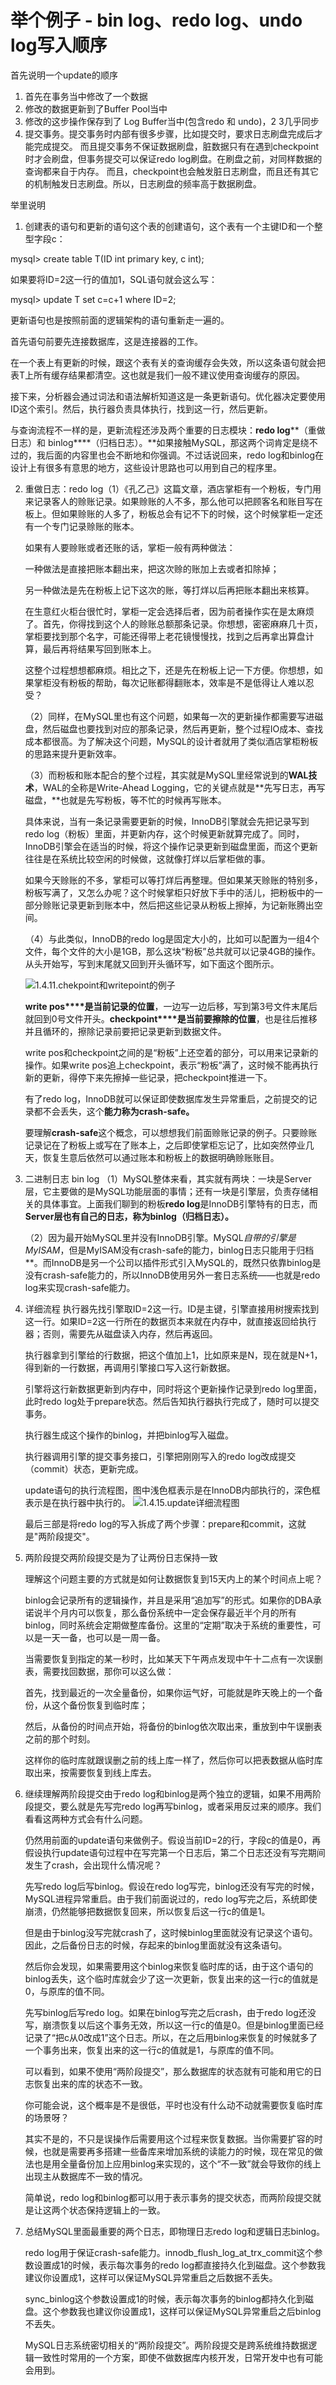 # 举个例子 - bin log、redo log、undo log写入顺序

首先说明一个update的顺序

1. 首先在事务当中修改了一个数据
2. 修改的数据更新到了Buffer Pool当中
3. 修改的这步操作保存到了 Log Buffer当中(包含redo 和 undo)，2 3几乎同步
4. 提交事务。提交事务时内部有很多步骤，比如提交时，要求日志刷盘完成后才能完成提交。
   而且提交事务不保证数据刷盘，脏数据只有在遇到checkpoint时才会刷盘，但事务提交可以保证redo log刷盘。在刷盘之前，对同样数据的查询都来自于内存。
   而且，checkpoint也会触发脏日志刷盘，而且还有其它的机制触发日志刷盘。所以，日志刷盘的频率高于数据刷盘。

举里说明

1.  创建表的语句和更新的语句这个表的创建语句，这个表有一个主键ID和一个整型字段c：

    

   mysql> create table T(ID int primary key, c int);

   如果要将ID=2这一行的值加1，SQL语句就会这么写：

   mysql> update T set c=c+1 where ID=2;

    

   更新语句也是按照前面的逻辑架构的语句重新走一遍的。

   

   首先语句前要先连接数据库，这是连接器的工作。

    

   在一个表上有更新的时候，跟这个表有关的查询缓存会失效，所以这条语句就会把表T上所有缓存结果都清空。这也就是我们一般不建议使用查询缓存的原因。

    

   接下来，分析器会通过词法和语法解析知道这是一条更新语句。优化器决定要使用ID这个索引。然后，执行器负责具体执行，找到这一行，然后更新。

    

   与查询流程不一样的是，更新流程还涉及两个重要的日志模块：**redo log****（重做日志）和 binlog****（归档日志）。**如果接触MySQL，那这两个词肯定是绕不过的，我后面的内容里也会不断地和你强调。不过话说回来，redo log和binlog在设计上有很多有意思的地方，这些设计思路也可以用到自己的程序里。

2. 重做日志：redo log（1）《孔乙己》这篇文章，酒店掌柜有一个粉板，专门用来记录客人的赊账记录。如果赊账的人不多，那么他可以把顾客名和账目写在板上。但如果赊账的人多了，粉板总会有记不下的时候，这个时候掌柜一定还有一个专门记录赊账的账本。

   如果有人要赊账或者还账的话，掌柜一般有两种做法：

   一种做法是直接把账本翻出来，把这次赊的账加上去或者扣除掉；

   另一种做法是先在粉板上记下这次的账，等打烊以后再把账本翻出来核算。

   在生意红火柜台很忙时，掌柜一定会选择后者，因为前者操作实在是太麻烦了。首先，你得找到这个人的赊账总额那条记录。你想想，密密麻麻几十页，掌柜要找到那个名字，可能还得带上老花镜慢慢找，找到之后再拿出算盘计算，最后再将结果写回到账本上。

   这整个过程想想都麻烦。相比之下，还是先在粉板上记一下方便。你想想，如果掌柜没有粉板的帮助，每次记账都得翻账本，效率是不是低得让人难以忍受？

   （2）同样，在MySQL里也有这个问题，如果每一次的更新操作都需要写进磁盘，然后磁盘也要找到对应的那条记录，然后再更新，整个过程IO成本、查找成本都很高。为了解决这个问题，MySQL的设计者就用了类似酒店掌柜粉板的思路来提升更新效率。

   （3）而粉板和账本配合的整个过程，其实就是MySQL里经常说到的**WAL技术**，WAL的全称是Write-Ahead Logging，它的关键点就是**先写日志，再写磁盘，**也就是先写粉板，等不忙的时候再写账本。

   具体来说，当有一条记录需要更新的时候，InnoDB引擎就会先把记录写到redo log（粉板）里面，并更新内存，这个时候更新就算完成了。同时，InnoDB引擎会在适当的时候，将这个操作记录更新到磁盘里面，而这个更新往往是在系统比较空闲的时候做，这就像打烊以后掌柜做的事。

   如果今天赊账的不多，掌柜可以等打烊后再整理。但如果某天赊账的特别多，粉板写满了，又怎么办呢？这个时候掌柜只好放下手中的活儿，把粉板中的一部分赊账记录更新到账本中，然后把这些记录从粉板上擦掉，为记新账腾出空间。

   （4）与此类似，InnoDB的redo log是固定大小的，比如可以配置为一组4个文件，每个文件的大小是1GB，那么这块“粉板”总共就可以记录4GB的操作。从头开始写，写到末尾就又回到开头循环写，如下面这个图所示。

   ![1.4.11.chekpoint和writepoint的例子](../..//mysql-image/1.4.11.checkpoint%E5%92%8Cwritepoint%E7%9A%84%E4%BE%8B%E5%AD%90.png)

   **write pos****是当前记录的位置**，一边写一边后移，写到第3号文件末尾后就回到0号文件开头。**checkpoint****是当前要擦除的位置**，也是往后推移并且循环的，擦除记录前要把记录更新到数据文件。

   write pos和checkpoint之间的是“粉板”上还空着的部分，可以用来记录新的操作。如果write pos追上checkpoint，表示“粉板”满了，这时候不能再执行新的更新，得停下来先擦掉一些记录，把checkpoint推进一下。

   有了redo log，InnoDB就可以保证即使数据库发生异常重启，之前提交的记录都不会丢失，这个**能力称为****crash-safe****。**

   要理解**crash-safe**这个概念，可以想想我们前面赊账记录的例子。只要赊账记录记在了粉板上或写在了账本上，之后即使掌柜忘记了，比如突然停业几天，恢复生意后依然可以通过账本和粉板上的数据明确赊账账目。

3. 二进制日志 bin log
   （1）MySQL整体来看，其实就有两块：一块是Server层，它主要做的是MySQL功能层面的事情；还有一块是引擎层，负责存储相关的具体事宜。上面我们聊到的粉板**redo log**是InnoDB引擎特有的日志，而**Server层也有自己的日志，称为binlog（归档日志）。**

    

   （2）因为最开始MySQL里并没有InnoDB引擎。MySQL*自带的引擎是MyISAM*，但是MyISAM没有crash-safe的能力，binlog日志只能用于归档**。而InnoDB是另一个公司以插件形式引入MySQL的，既然只依靠binlog是没有crash-safe能力的，所以InnoDB使用另外一套日志系统——也就是redo log来实现crash-safe能力。

4. 详细流程
   执行器先找引擎取ID=2这一行。ID是主键，引擎直接用树搜索找到这一行。如果ID=2这一行所在的数据页本来就在内存中，就直接返回给执行器；否则，需要先从磁盘读入内存，然后再返回。

    

   执行器拿到引擎给的行数据，把这个值加上1，比如原来是N，现在就是N+1，得到新的一行数据，再调用引擎接口写入这行新数据。

    

   引擎将这行新数据更新到内存中，同时将这个更新操作记录到redo log里面，此时redo log处于prepare状态。然后告知执行器执行完成了，随时可以提交事务。

    

   执行器生成这个操作的binlog，并把binlog写入磁盘。

    

   执行器调用引擎的提交事务接口，引擎把刚刚写入的redo log改成提交（commit）状态，更新完成。

    

   update语句的执行流程图，图中浅色框表示是在InnoDB内部执行的，深色框表示是在执行器中执行的。
   ![1.4.15.update详细流程图](../..//mysql-image/1.4.15.update%E8%AF%A6%E7%BB%86%E6%B5%81%E7%A8%8B%E5%9B%BE.png)

   最后三部是将redo log的写入拆成了两个步骤：prepare和commit，这就是"两阶段提交"。

5. 两阶段提交两阶段提交是为了让两份日志保持一致

    

   理解这个问题主要的方式就是如何让数据恢复到15天内上的某个时间点上呢？

    

   binlog会记录所有的逻辑操作，并且是采用“追加写”的形式。如果你的DBA承诺说半个月内可以恢复，那么备份系统中一定会保存最近半个月的所有binlog，同时系统会定期做整库备份。这里的“定期”取决于系统的重要性，可以是一天一备，也可以是一周一备。

    

   当需要恢复到指定的某一秒时，比如某天下午两点发现中午十二点有一次误删表，需要找回数据，那你可以这么做：

    

   首先，找到最近的一次全量备份，如果你运气好，可能就是昨天晚上的一个备份，从这个备份恢复到临时库；

   然后，从备份的时间点开始，将备份的binlog依次取出来，重放到中午误删表之前的那个时刻。

   这样你的临时库就跟误删之前的线上库一样了，然后你可以把表数据从临时库取出来，按需要恢复到线上库去。

6. 继续理解两阶段提交由于redo log和binlog是两个独立的逻辑，如果不用两阶段提交，要么就是先写完redo log再写binlog，或者采用反过来的顺序。我们看看这两种方式会有什么问题。

    

   仍然用前面的update语句来做例子。假设当前ID=2的行，字段c的值是0，再假设执行update语句过程中在写完第一个日志后，第二个日志还没有写完期间发生了crash，会出现什么情况呢？

    

   先写redo log后写binlog。假设在redo log写完，binlog还没有写完的时候，MySQL进程异常重启。由于我们前面说过的，redo log写完之后，系统即使崩溃，仍然能够把数据恢复回来，所以恢复后这一行c的值是1。

   但是由于binlog没写完就crash了，这时候binlog里面就没有记录这个语句。因此，之后备份日志的时候，存起来的binlog里面就没有这条语句。

   然后你会发现，如果需要用这个binlog来恢复临时库的话，由于这个语句的binlog丢失，这个临时库就会少了这一次更新，恢复出来的这一行c的值就是0，与原库的值不同。

    

   先写binlog后写redo log。如果在binlog写完之后crash，由于redo log还没写，崩溃恢复以后这个事务无效，所以这一行c的值是0。但是binlog里面已经记录了“把c从0改成1”这个日志。所以，在之后用binlog来恢复的时候就多了一个事务出来，恢复出来的这一行c的值就是1，与原库的值不同。

    

   可以看到，如果不使用“两阶段提交”，那么数据库的状态就有可能和用它的日志恢复出来的库的状态不一致。

    

   你可能会说，这个概率是不是很低，平时也没有什么动不动就需要恢复临时库的场景呀？

    

   其实不是的，不只是误操作后需要用这个过程来恢复数据。当你需要扩容的时候，也就是需要再多搭建一些备库来增加系统的读能力的时候，现在常见的做法也是用全量备份加上应用binlog来实现的，这个“不一致”就会导致你的线上出现主从数据库不一致的情况。

    

   简单说，redo log和binlog都可以用于表示事务的提交状态，而两阶段提交就是让这两个状态保持逻辑上的一致。

7. 总结MySQL里面最重要的两个日志，即物理日志redo log和逻辑日志binlog。

    

   redo log用于保证crash-safe能力。innodb_flush_log_at_trx_commit这个参数设置成1的时候，表示每次事务的redo log都直接持久化到磁盘。这个参数我建议你设置成1，这样可以保证MySQL异常重启之后数据不丢失。

    

   sync_binlog这个参数设置成1的时候，表示每次事务的binlog都持久化到磁盘。这个参数我也建议你设置成1，这样可以保证MySQL异常重启之后binlog不丢失。

    

   MySQL日志系统密切相关的“两阶段提交”。两阶段提交是跨系统维持数据逻辑一致性时常用的一个方案，即使不做数据库内核开发，日常开发中也有可能会用到。


